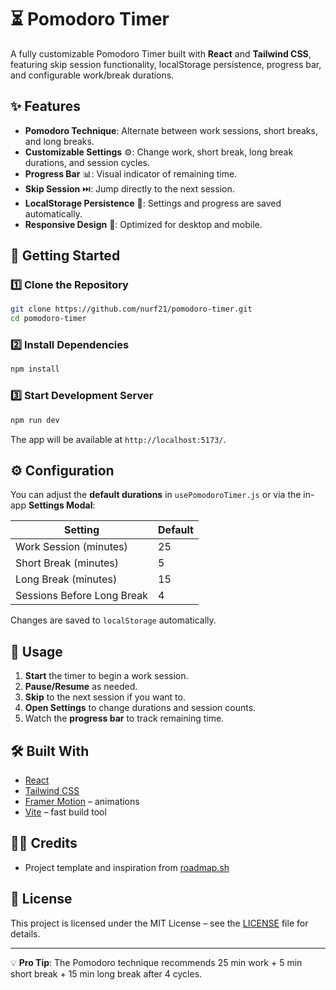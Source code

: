 # ⏳ Pomodoro Timer

A fully customizable Pomodoro Timer built with **React** and **Tailwind CSS**, featuring skip session functionality, localStorage persistence, progress bar, and configurable work/break durations.

## ✨ Features

- **Pomodoro Technique**: Alternate between work sessions, short breaks, and long breaks.
- **Customizable Settings** ⚙️: Change work, short break, long break durations, and session cycles.
- **Progress Bar** 📊: Visual indicator of remaining time.
- **Skip Session** ⏭️: Jump directly to the next session.
- **LocalStorage Persistence** 💾: Settings and progress are saved automatically.
- **Responsive Design** 📱: Optimized for desktop and mobile.

## 🚀 Getting Started

### 1️⃣ Clone the Repository

```bash
git clone https://github.com/nurf21/pomodoro-timer.git
cd pomodoro-timer
```

### 2️⃣ Install Dependencies

```bash
npm install
```

### 3️⃣ Start Development Server

```bash
npm run dev
```

The app will be available at `http://localhost:5173/`.

## ⚙️ Configuration

You can adjust the **default durations** in `usePomodoroTimer.js` or via the in-app **Settings Modal**:

| Setting                    | Default |
| -------------------------- | ------- |
| Work Session (minutes)     | 25      |
| Short Break (minutes)      | 5       |
| Long Break (minutes)       | 15      |
| Sessions Before Long Break | 4       |

Changes are saved to `localStorage` automatically.

## 🎯 Usage

1. **Start** the timer to begin a work session.
2. **Pause/Resume** as needed.
3. **Skip** to the next session if you want to.
4. **Open Settings** to change durations and session counts.
5. Watch the **progress bar** to track remaining time.

## 🛠️ Built With

- [React](https://react.dev/)
- [Tailwind CSS](https://tailwindcss.com/)
- [Framer Motion](https://motion.dev/) – animations
- [Vite](https://vite.dev/) – fast build tool

## 🧑‍💻 Credits

- Project template and inspiration from [roadmap.sh](https://roadmap.sh/projects/pomodoro-timer)

## 📄 License

This project is licensed under the MIT License – see the [LICENSE](LICENSE) file for details.

---

💡 **Pro Tip**: The Pomodoro technique recommends 25 min work + 5 min short break + 15 min long break after 4 cycles.
